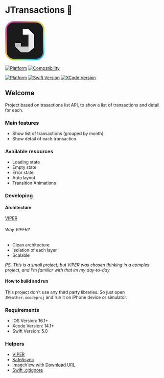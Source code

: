 # JTransactions 🍔

![](./appicon.png)

[![Platform](https://img.shields.io/badge/Platform-iOS-blue.svg?style=for-the-badge)](https://www.apple.com/br/ios/ios-16.0/)
[![Compatibility](https://img.shields.io/badge/Compatibility-iPhone%20-lightgrey.svg?style=for-the-badge)](https://www.apple.com/br/iphone/)

[![Platform](https://img.shields.io/badge/iOS_Version-16.1+-green.svg?style=for-the-badge)](https://www.apple.com/br/ios/ios-16.0/)
[![Swift Version](https://img.shields.io/badge/swift-5.0-orange.svg?style=for-the-badge)](https://swift.org/)
[![XCode Version](https://img.shields.io/badge/Xcode_Version-14.1+-blue.svg?style=for-the-badge)](https://developer.apple.com/xcode/)

## Welcome

Project based on trasactions list API, to show a list of transactions and detail for each.

### Main features
- Show list of transactions (grouped by month)
- Show detail of each transaction

### Available resources
- Loading state
- Empty state
- Error state
- Auto layout
- Transition Animations

### Developing

#### Architecture
[VIPER](https://medium.com/@smalam119/viper-design-pattern-for-ios-application-development-7a9703902af6)

###### Why VIPER?
- Clean architecture
- Isolation of each layer
- Scalable

*PS. This is a small project, but VIPER was chosen thinking in a complex project, and I'm familiar with that im my day-to-day*


#### How to build and run
This project don't use any third party libraries. So just open `JWeather.xcodeproj` and run it on iPhone device or simulator.

### Requirements
* iOS Version: 16.1+
* Xcode Version: 14.1+
* Swift Version: 5.0

### Helpers
* [VIPER](https://medium.com/@smalam119/viper-design-pattern-for-ios-application-development-7a9703902af6)
* [SafeAsync](https://gist.github.com/jonahaung/ed4c2f83bc8a650538b0f74421b042b8)
* [ImageView with Download URL](https://stackoverflow.com/questions/24231680/loading-downloading-image-from-url-on-swift
)
* [Swift .gitignore](https://github.com/github/gitignore/blob/main/Swift.gitignore)